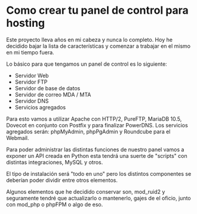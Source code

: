 # Como crear tu panel de control para hosting

Este proyecto lleva años en mi cabeza y nunca lo completo. Hoy he decidido bajar la lista de características y comenzar a trabajar en el mismo en mi tiempo fuera.

Lo básico para que tengamos un panel de control es lo siguiente: 

* Servidor Web
* Servidor FTP
* Servidor de base de datos
* Servidor de correo MDA / MTA
* Servidor DNS
* Servicios agregados

Para esto vamos a utilizar Apache con HTTP/2, PureFTP, MariaDB 10.5, Dovecot en conjunto con Postfix y para finalizar PowerDNS. Los servicios agregados serán: phpMyAdmin, phpPgAdmin y Roundcube para el Webmail. 

Para poder administrar las distintas funciones de nuestro panel vamos a exponer un API creada en Python esta tendrá una suerte de "scripts" con distintas integraciones, MySQL y otros. 

El tipo de instalación será "todo en uno" pero los distintos componentes se deberían poder dividir entre otros elementos.

Algunos elementos que he decidido conservar son, mod_ruid2 y seguramente tendré que actualizarlo o mantenerlo, gajes de el oficio, junto con mod_php o phpFPM o algo de eso.